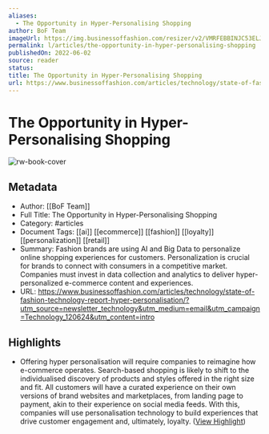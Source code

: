 ```yaml
---
aliases:
  - The Opportunity in Hyper-Personalising Shopping
author: BoF Team
imageUrl: https://img.businessoffashion.com/resizer/v2/VMRFEBBINJC53ELJKDRH7BLUU4.png?smart=true&auth=a97e61557aa667f7fb84f47607333b94651a53eec68548ceea6e510949416ec7&width=1200&height=630
permalink: l/articles/the-opportunity-in-hyper-personalising-shopping
publishedOn: 2022-06-02
source: reader
status: 
title: The Opportunity in Hyper-Personalising Shopping
url: https://www.businessoffashion.com/articles/technology/state-of-fashion-technology-report-hyper-personalisation/?utm_source=newsletter_technology&utm_medium=email&utm_campaign=Technology_120624&utm_content=intro
---
```

# The Opportunity in Hyper-Personalising Shopping

![rw-book-cover](https://img.businessoffashion.com/resizer/v2/VMRFEBBINJC53ELJKDRH7BLUU4.png?smart=true&auth=a97e61557aa667f7fb84f47607333b94651a53eec68548ceea6e510949416ec7&width=1200&height=630)

## Metadata

- Author: [[BoF Team]]
- Full Title: The Opportunity in Hyper-Personalising Shopping
- Category: #articles
- Document Tags: [[ai]] [[ecommerce]] [[fashion]] [[loyalty]] [[personalization]] [[retail]]
- Summary: Fashion brands are using AI and Big Data to personalize online shopping experiences for customers. Personalization is crucial for brands to connect with consumers in a competitive market. Companies must invest in data collection and analytics to deliver hyper-personalized e-commerce content and experiences.
- URL: https://www.businessoffashion.com/articles/technology/state-of-fashion-technology-report-hyper-personalisation/?utm_source=newsletter_technology&utm_medium=email&utm_campaign=Technology_120624&utm_content=intro

## Highlights

- Offering hyper personalisation will require companies to reimagine how e-commerce operates. Search-based shopping is likely to shift to the individualised discovery of products and styles offered in the right size and fit. All customers will have a curated experience on their own versions of brand websites and marketplaces, from landing page to payment, akin to their experience on social media feeds. With this, companies will use personalisation technology to build experiences that drive customer engagement and, ultimately, loyalty. ([View Highlight](https://read.readwise.io/read/01j08f5z1fkfz03x6b8cctj06e))

